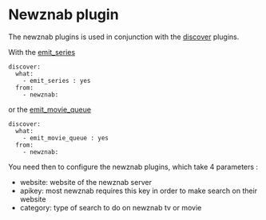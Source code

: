 # Newznab plugin

The newznab plugins is used in conjunction with the [discover](/Plugins/discover) plugins.

With the [emit_series](/Plugins/emit_series)
```
discover:
  what:
    - emit_series : yes
  from: 
    - newznab:
```

or the [emit_movie_queue](/Plugins/emit_movie_queue)

```
discover:
  what:
    - emit_movie_queue : yes
  from: 
    - newznab:
```


You need then to configure the newznab plugins, which take 4 parameters :
- website: website of the newznab server
- apikey:  most newznab requires this key in order to make search on their website
- category: type of search to do on newznab tv or movie
